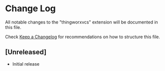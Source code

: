 # Change Log

All notable changes to the "thingworxvcs" extension will be documented in this file.

Check [Keep a Changelog](http://keepachangelog.com/) for recommendations on how to structure this file.

## [Unreleased]

- Initial release